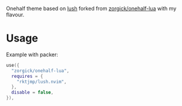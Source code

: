 Onehalf theme based on [lush](https://github.com/rktjmp/lush.nvim) forked from [zorgick/onehalf-lua](https://github.com/zorgick/onehalf-lua) with my flavour.

# Usage

Example with packer: 

```lua
use({
  "zorgick/onehalf-lua",
  requires = {
    "rktjmp/lush.nvim",
  },
  disable = false,
}),
```
